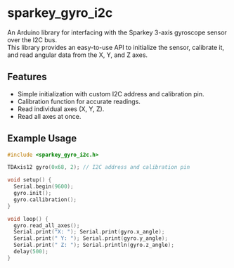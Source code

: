 # sparkey_gyro_i2c

An Arduino library for interfacing with the Sparkey 3-axis gyroscope sensor over the I2C bus.  
This library provides an easy-to-use API to initialize the sensor, calibrate it, and read angular data from the X, Y, and Z axes.

## Features
- Simple initialization with custom I2C address and calibration pin.
- Calibration function for accurate readings.
- Read individual axes (X, Y, Z).
- Read all axes at once.

## Example Usage
```cpp
#include <sparkey_gyro_i2c.h>

TDAxis12 gyro(0x68, 2); // I2C address and calibration pin

void setup() {
  Serial.begin(9600);
  gyro.init();
  gyro.callibration();
}

void loop() {
  gyro.read_all_axes();
  Serial.print("X: "); Serial.print(gyro.x_angle);
  Serial.print(" Y: "); Serial.print(gyro.y_angle);
  Serial.print(" Z: "); Serial.println(gyro.z_angle);
  delay(500);
}
